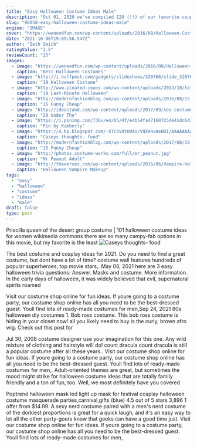 ```yaml
---
title: "Easy Halloween Costume Ideas Male"
description: "Oct 01, 2020 we've compiled 120 (!!) of our favorite couples costume ideas for besties and lovers alike! bonus: they're all brit + co originals! scroll on for a wide variety of the most unusual and the"
slug: "96058-easy-halloween-costume-ideas-male"
engine: "IMAGE"
cover: "https://weneedfun.com/wp-content/uploads/2016/08/Halloween-Costumes-For-Men-11-692x1024.jpg"
date: "2021-10-06T19:09:56.547Z"
author: "Seth Smith"
ratingValue: "3.5"
reviewCount: "25"
images:
  - image: "https://weneedfun.com/wp-content/uploads/2016/08/Halloween-Costumes-For-Men-11-692x1024.jpg"
    caption: "Best Halloween Costumes"
  - image: "http://i.huffpost.com/gadgets/slideshows/320766/slide_320766_3000789_free.jpg"
    caption: "19 Halloween Costume"
  - image: "http://www.pleated-jeans.com/wp-content/uploads/2013/10/totalfratmove-1.jpg"
    caption: "19 Last-Minute Halloween"
  - image: "http://modernfashionblog.com/wp-content/uploads/2016/08/15-Funny-Cheap-Easy-Homemade-Halloween-Costumes-2016-14.jpg"
    caption: "15 Funny Cheap"
  - image: "http://ideastand.com/wp-content/uploads/2017/09/sea-costume-diy/9-under-the-sea-costumes-costume-diy.jpg"
    caption: "20 Under The"
  - image: "https://i.pinimg.com/736x/e4/b5/4f/e4b54fa471607254e41dc6423fba5a45.jpg"
    caption: "Pin by Kimberly"
  - image: "https://4.bp.blogspot.com/-XTCbV8tU0AU/VQXeRxAeBOI/AAAAAAAAFCk/AJHPi_y-bqI/s1600/men'saccess.jpg"
    caption: "Caseys thoughts- food"
  - image: "http://modernfashionblog.com/wp-content/uploads/2017/08/15-Funny-Cheap-Easy-Homemade-Halloween-Costume-Ideas-2017-2.jpg"
    caption: "15 Funny Cheap"
  - image: "http://photos.costume-works.com/full/mr_peanut.jpg"
    caption: "Mr Peanut Adult"
  - image: "http://thexerxes.com/wp-content/uploads/2016/06/Vampire-Halloween-makeup..jpg"
    caption: "Halloween Vampire Makeup"
tags:
  - "easy"
  - "halloween"
  - "costume"
  - "ideas"
  - "male"
draft: false
type: post
---
```


Priscilla queen of the desert group costume | 101 halloween costume ideas for women wikimedia commons there are so many campy-fab options in this movie, but my favorite is the least
![Caseys thoughts- food](https://4.bp.blogspot.com/-XTCbV8tU0AU/VQXeRxAeBOI/AAAAAAAAFCk/AJHPi_y-bqI/s1600/men'saccess.jpg "Caseys thoughts- food")

The best costume and cosplay ideas for 2021. Do you need to find a great costume, but dont have a lot of time? costume wall features hundreds of popular superheroes, top movie stars,. May 06, 2021 here are 3 easy halloween trivia questions:  Answer. Masks and costume. More information. In the early days of halloween, it was widely believed that evil, supernatural spirits roamed
<!--inArticleAds-->

<!--galleryOne-->

Visit our costume shop online for fun ideas. If youre going to a costume party, our costume shop online has all you need to be the best-dressed guest. Youll find lots of ready-made costumes for men,Sep 24, 2021 80s halloween diy costumes 1. Bob ross costume. This bob ross costume is hiding in your closet now! all you likely need to buy is the curly, brown afro wig. Check out this post for
<!--inArticleAds-->

<!--galleryTwo-->

Jul 30, 2008 costume designer  use your imagination for this one. Any wild mixture of clothing and hairstyle will do! count dracula  count dracula is still a popular costume after all these years.. Visit our costume shop online for fun ideas. If youre going to a costume party, our costume shop online has all you need to be the best-dressed guest. Youll find lots of ready-made costumes for men,. Adult-oriented themes are great, but sometimes the mood might strike for halloween costume ideas that are totally family friendly and a ton of fun, too. Well, we most definitely have you covered
<!--galleryThree-->

Poptrend halloween mask led light up mask for festival cosplay halloween costume masquerade parties,carnival,gifts (blue) 4.5 out of 5 stars 3,896 1 offer from $14.99. A sexy nerd costume paired with a men's nerd costume of the dorkiest proportions is great for a quick laugh, and it's an easy way to let all the other party-goers know that geeks can have a good time just. Visit our costume shop online for fun ideas. If youre going to a costume party, our costume shop online has all you need to be the best-dressed guest. Youll find lots of ready-made costumes for men,